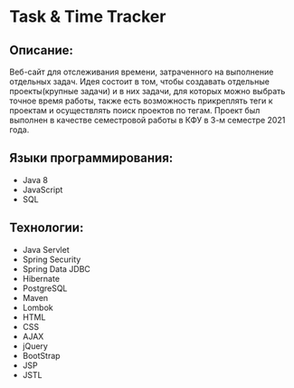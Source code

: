 # Task & Time Tracker

## Описание:
Веб-сайт для отслеживания времени, затраченного на выполнение отдельных задач. Идея состоит в том, чтобы создавать отдельные проекты(крупные задачи) и в них задачи, для которых можно выбрать точное время работы, также есть возможность прикреплять теги к проектам и осуществлять поиск проектов по тегам. Проект был выполнен в качестве семестровой работы в КФУ в 3-м семестре 2021 года.

##  Языки программирования:
* Java 8
* JavaScript
* SQL

## Технологии:
* Java Servlet
* Spring Security
* Spring Data JDBC
* Hibernate
* PostgreSQL
* Maven
* Lombok
* HTML
* CSS
* AJAX
* jQuery
* BootStrap
* JSP 
* JSTL
